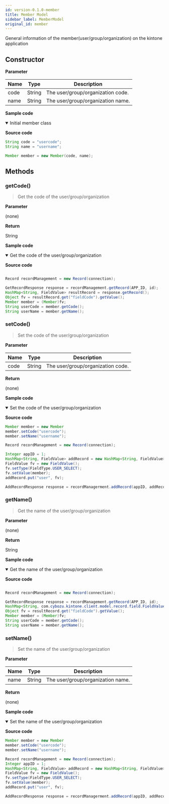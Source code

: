 ```yaml
---
id: version-0.1.0-member
title: Member Model
sidebar_label: MemberModel
original_id: member
---
```


General information of the member(user/group/organization) on the kintone application


## Constructor

**Parameter**

| Name| Type| Description |
| --- | --- | --- |
| code | String | The user/group/organization code.
| name | String | The user/group/organization name.

**Sample code**

<details class="tab-container" open>
<Summary>Initial member class</Summary>

**Source code**

```java
String code = "usercode";
String name = "username";

Member member = new Member(code, name);
```

</details>

## Methods

### getCode()

> Get the code of the user/group/organization

**Parameter**

(none)

**Return**

String

**Sample code**

<details class="tab-container" open>
<Summary>Get the code of the user/group/organization</Summary>

**Source code**

```java

Record recordManagement = new Record(connection);

GetRecordResponse response = recordManagement.getRecord(APP_ID, id);
HashMap<String, FieldValue> resultRecord = response.getRecord();
Object fv = resultRecord.get("fieldCode").getValue();
Member member = (Member)fv;
String userCode = member.getCode();
String userName = member.getName();
```

</details>

### setCode()

> Set the code of the user/group/organization

**Parameter**

| Name| Type| Description |
| --- | --- | --- |
| code | String | The user/group/organization code.

**Return**

(none)

**Sample code**

<details class="tab-container" open>
<Summary>Set the code of the user/group/organization</Summary>

**Source code**

```java
Member member = new Member
member.setCode("usercode");
member.setName("username");

Record recordManagement = new Record(connection);

Integer appID = 1;
HashMap<String, FieldValue> addRecord = new HashMap<String, FieldValue>();
FieldValue fv = new FieldValue();
fv.setType(FieldType.USER_SELECT);
fv.setValue(member);
addRecord.put("user", fv);

AddRecordResponse response = recordManagerment.addRecord(appID, addRecord);
```

</details>


### getName()

> Get the name of the user/group/organization

**Parameter**

(none)

**Return**

String

**Sample code**

<details class="tab-container" open>
<Summary>Get the name of the user/group/organization</Summary>

**Source code**

```java

Record recordManagement = new Record(connection);

GetRecordResponse response = recordManagement.getRecord(APP_ID, id);
HashMap<String, com.cybozu.kintone.client.model.record.field.FieldValue> resultRecord = response.getRecord();
Object fv = resultRecord.get("fieldCode").getValue();
Member member = (Member)fv;
String userCode = member.getCode();
String userName = member.getName();
```

</details>

### setName()

> Set the name of the user/group/organization

**Parameter**

| Name| Type| Description |
| --- | --- | --- |
| name | String | The user/group/organization name.

**Return**

(none)

**Sample code**

<details class="tab-container" open>
<Summary>Set the name of the user/group/organization</Summary>

**Source code**

```java
Member member = new Member
member.setCode("usercode");
member.setName("username");

Record recordManagement = new Record(connection);
Integer appID = 1;
HashMap<String, FieldValue> addRecord = new HashMap<String, FieldValue>();
FieldValue fv = new FieldValue();
fv.setType(FieldType.USER_SELECT);
fv.setValue(member);
addRecord.put("user", fv);

AddRecordResponse response = recordManagerment.addRecord(appID, addRecord);
```

</details>
